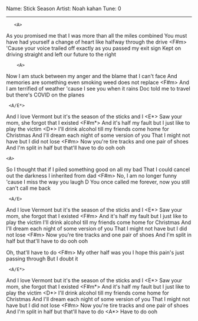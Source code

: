 Name: Stick Season
Artist: Noah kahan
Tune: 0

---
       <A>
As you promised me that I was more than all the miles combined
              <E>
You must have had yourself a change of heart like halfway through the drive
                 <F#m>
'Cause your voice trailed off exactly as you passed my exit sign
<D>
Kept on driving straight and left our future to the right 


        <A>
Now I am stuck between my anger and the blame that I can't face
            <E>
And memories are something even smoking weed does not replace
         <F#m>
And I am terrified of weather 'cause I see you when it rains
<D>
Doc told me to travel but there's COVID on the planes

     <A/E*>                                               
And I love Vermont but it's the season of the sticks and I
<E*>
Saw your mom, she forgot that I existed
        <F#m*>
And it's half my fault but I just like to play the victim
          <D*>                     <D>
I'll drink alcohol till my friends come home for Christmas
        <A>
And I'll dream each night of some version of you
      <E>
That I might not have but I did not lose
         <F#m>
Now you're tire tracks and one pair of shoes
       <D>                         <E>                   <A>
And I'm split in half but that'll have to do ooh ooh

    <A>
So I thought that if I piled something good on all my bad
             <E>
That I could cancel out the darkness I inherited from dad
        <F#m>
No, I am no longer funny 'cause I miss the way you laugh
    D
You once called me forever, now you still can't call me back


     <A/E>
And I love Vermont but it's the season of the sticks and I
<E*>
Saw your mom, she forgot that I existed
        <F#m>
And it's half my fault but I just like to play the victim
          <D>
I'll drink alcohol till my friends come home for Christmas
        <A>
And I'll dream each night of some version of you
      <E>
That I might not have but I did not lose
         <F#m>
Now you're tire tracks and one pair of shoes
       <D>                         <E>                   <A>
And I'm split in half but that'll have to do ooh ooh


<A>                  <E>
Oh, that'll have to do
                <F#m>
My other half was you
                        <D>
I hope this pain's just passing through
      <E>
But I doubt it


     <A/E*>                                                 
And I love Vermont but it's the season of the sticks and I 
<E*>
Saw your mom, she forgot that I existed
        <F#m*>
And it's half my fault but I just like to play the victim
          <D*>                       <D>
I'll drink alcohol till my friends come home for Christmas
        <A>
And I'll dream each night of some version of you
      <E>
That I might not have but I did not lose
         <F#m>
Now you're tire tracks and one pair of shoes
       <D>                         <E>
And I'm split in half but that'll have to do
              <A*>
Have to do ooh
